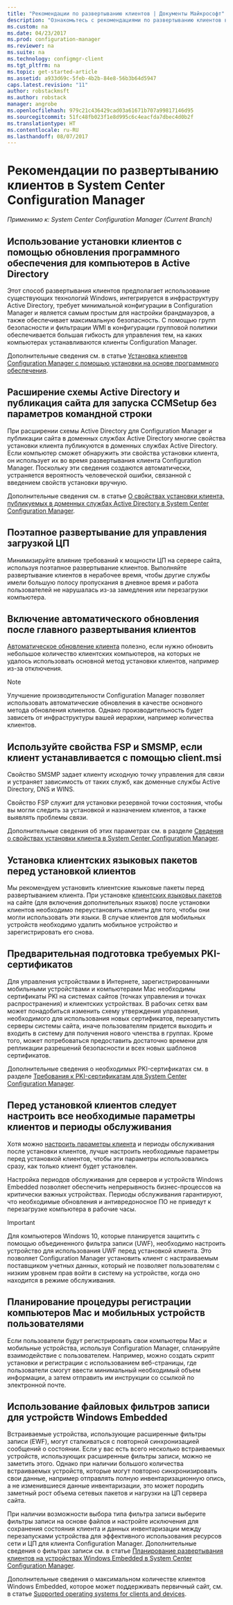 ```yaml
---
title: "Рекомендации по развертыванию клиентов | Документы Майкрософт"
description: "Ознакомьтесь с рекомендациями по развертыванию клиентов в System Center Configuration Manager."
ms.custom: na
ms.date: 04/23/2017
ms.prod: configuration-manager
ms.reviewer: na
ms.suite: na
ms.technology: configmgr-client
ms.tgt_pltfrm: na
ms.topic: get-started-article
ms.assetid: a933d69c-5feb-4b2b-84e8-56b3b64d5947
caps.latest.revision: "11"
author: robstackmsft
ms.author: robstack
manager: angrobe
ms.openlocfilehash: 979c21c436429cad03a61671b707a99817146d95
ms.sourcegitcommit: 51fc48fb023f1e8d995c6c4eacfda7dbec4d0b2f
ms.translationtype: HT
ms.contentlocale: ru-RU
ms.lasthandoff: 08/07/2017
---
```

# <a name="best-practices-for-client-deployment-in-system-center-configuration-manager"></a>Рекомендации по развертыванию клиентов в System Center Configuration Manager

*Применимо к: System Center Configuration Manager (Current Branch)*


## <a name="use-software-update-based-client-installation-for-active-directory-computers"></a>Использование установки клиентов с помощью обновления программного обеспечения для компьютеров в Active Directory  
 Этот способ развертывания клиентов предполагает использование существующих технологий Windows, интегрируется в инфраструктуру Active Directory, требует минимальной конфигурации в Configuration Manager и является самым простым для настройки брандмауэров, а также обеспечивает максимальную безопасность. С помощью групп безопасности и фильтрации WMI в конфигурации групповой политики обеспечивается большая гибкость для управления тем, на каких компьютерах устанавливаются клиенты Configuration Manager.  

 Дополнительные сведения см. в статье [Установка клиентов Configuration Manager с помощью установки на основе программного обеспечения](../../../../core/clients/deploy/deploy-clients-to-windows-computers.md#BKMK_ClientSUP).  

## <a name="extend-the-active-directory-schema-and-publish-the-site-so-that-you-can-run-ccmsetup-without-command-line-options"></a>Расширение схемы Active Directory и публикация сайта для запуска CCMSetup без параметров командной строки  
 При расширении схемы Active Directory для Configuration Manager и публикации сайта в доменных службах Active Directory многие свойства установки клиента публикуются в доменных службах Active Directory. Если компьютер сможет обнаружить эти свойства установки клиента, он использует их во время развертывания клиента Configuration Manager. Поскольку эти сведения создаются автоматически, устраняется вероятность человеческой ошибки, связанной с введением свойств установки вручную.  

 Дополнительные сведения см. в статье [О свойствах установки клиента, публикуемых в доменных службах Active Directory в System Center Configuration Manager](../../../../core/clients/deploy/about-client-installation-properties-published-to-active-directory-domain-services.md).  

## <a name="use-a-phased-rollout-to-manage-cpu-usage"></a>Поэтапное развертывание для управления загрузкой ЦП  
 Минимизируйте влияние требований к мощности ЦП на сервере сайта, используя поэтапное развертывание клиентов. Выполняйте развертывание клиентов в нерабочее время, чтобы другие службы имели большую полосу пропускания в дневное время и работа пользователей не нарушалась из-за замедления или перезагрузки компьютера.  

## <a name="enable-automatic-upgrade-after-your-main-client-deployment-has-finished"></a>Включение автоматического обновления после главного развертывания клиентов  
 [Автоматическое обновление клиента](../../../../core/clients/manage/upgrade/upgrade-clients-for-windows-computers.md) полезно, если нужно обновить небольшое количество клиентских компьютеров, на которых не удалось использовать основной метод установки клиентов, например из-за отключения. 

> [!NOTE]  
>  Улучшение производительности Configuration Manager позволяет использовать автоматические обновления в качестве основного метода обновления клиентов. Однако производительность будет зависеть от инфраструктуры вашей иерархии, например количества клиентов.  


## <a name="use-smsmp-and-fsp-if-you-install-the-client-with-clientmsi-properties"></a>Используйте свойства FSP и SMSMP, если клиент устанавливается с помощью client.msi  
 Свойство SMSMP задает клиенту исходную точку управления для связи и устраняет зависимость от таких служб, как доменные службы Active Directory, DNS и WINS.  

 Свойство FSP служит для установки резервной точки состояния, чтобы вы могли следить за установкой и назначением клиентов, а также выявлять проблемы связи.  

 Дополнительные сведения об этих параметрах см. в разделе [Сведения о свойствах установки клиента в System Center Configuration Manager](../../../../core/clients/deploy/about-client-installation-properties.md).  

## <a name="install-client-language-packs-before-you-install-the-clients"></a>Установка клиентских языковых пакетов перед установкой клиентов  
Мы рекомендуем установить клиентские языковые пакеты перед развертыванием клиента. При установке [клиентских языковых пакетов](../../../../core/servers/deploy/install/language-packs.md) на сайте (для включения дополнительных языков) после установки клиентов необходимо переустановить клиенты для того, чтобы они могли использовать эти языки. В случае клиентов для мобильных устройств необходимо удалить мобильное устройство и зарегистрировать его снова.  

## <a name="prepare-required-pki-certificates-in-advance"></a>Предварительная подготовка требуемых PKI-сертификатов  
 Для управления устройствами в Интернете, зарегистрированными мобильными устройствами и компьютерами Mac необходимы сертификаты PKI на системах сайтов (точках управления и точках распространения) и клиентских устройствах. В рабочих сетях вам может понадобиться изменить схему утверждения управления, необходимого для использования новых сертификатов, перезапустить серверы системы сайта, иначе пользователям придется выходить и входить в систему для получения нового членства в группах. Кроме того, может потребоваться предоставить достаточно времени для репликации разрешений безопасности и всех новых шаблонов сертификатов.  

 Дополнительные сведения о необходимых PKI-сертификатах см. в разделе [Требования к PKI-сертификатам для System Center Configuration Manager](../../../../core/plan-design/network/pki-certificate-requirements.md).  

## <a name="before-you-install-clients-configure-any-required-client-settings-and-maintenance-windows"></a>Перед установкой клиентов следует настроить все необходимые параметры клиентов и периоды обслуживания  
 Хотя можно [настроить параметры клиента](../../../../core/clients/deploy/configure-client-settings.md) и периоды обслуживания после установки клиентов, лучше настроить необходимые параметры перед установкой клиентов, чтобы эти параметры использовались сразу, как только клиент будет установлен. 

 Настройка периодов обслуживания для серверов и устройств Windows Embedded позволяет обеспечить непрерывность бизнес-процессов на критически важных устройствах. Периоды обслуживания гарантируют, что необходимые обновления и антивредоносное ПО не приведут к перезагрузке компьютера в рабочие часы.  

> [!IMPORTANT]  
>  Для компьютеров Windows 10, которые планируется защитить с помощью объединенного фильтра записи (UWF), необходимо настроить устройство для использования UWF перед установкой клиента. Это позволяет Configuration Manager установить клиент с настраиваемым поставщиком учетных данных, который не позволяет пользователям с низким уровнем прав войти в систему на устройстве, когда оно находится в режиме обслуживания.  

## <a name="plan-your-user-enrollment-experience-for-mac-computers-and-mobile-devices"></a>Планирование процедуры регистрации компьютеров Mac и мобильных устройств пользователями   
 Если пользователи будут регистрировать свои компьютеры Mac и мобильные устройства, используя Configuration Manager, спланируйте взаимодействие с пользователем. Например, можно создать скрипт установки и регистрации с использованием веб-страницы, где пользователи смогут ввести минимальный необходимый объем информации, а затем отправить им инструкции со ссылкой по электронной почте.  

## <a name="use-file-based-write-filters-for-windows-embedded-devices"></a>Использование файловых фильтров записи для устройств Windows Embedded 
 Встраиваемые устройства, использующие расширенные фильтры записи (EWF), могут сталкиваться с повторной синхронизацией сообщений о состоянии. Если у вас есть всего несколько встраиваемых устройств, использующих расширенные фильтры записи, можно не заметить этого. Однако при наличии большого количества встраиваемых устройств, которые могут повторно синхронизировать свои данные, например отправлять полную инвентаризационную опись, а не изменившиеся данные инвентаризации, это может породить заметный рост объема сетевых пакетов и нагрузки на ЦП сервера сайта.  

 При наличии возможности выбора типа фильтра записи выберите фильтры записи на основе файлов и настройте исключения для сохранения состояния клиента и данных инвентаризации между перезапусками устройства для эффективного использования ресурсов сети и ЦП для клиента Configuration Manager. Дополнительные сведения о фильтрах записи см. в статье   [Планирование развертывания клиентов на устройствах Windows Embedded в System Center Configuration Manager](../../../../core/clients/deploy/plan/planning-for-client-deployment-to-windows-embedded-devices.md).  

 Дополнительные сведения о максимальном количестве клиентов Windows Embedded, которое может поддерживать первичный сайт, см. в статье [Supported operating systems for clients and devices](../../../../core/plan-design/configs/supported-operating-systems-for-clients-and-devices.md).  
